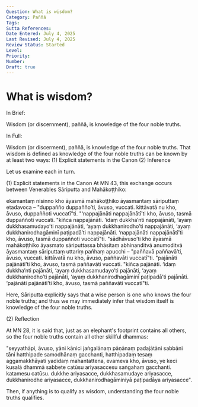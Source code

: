 ```yaml
---
Question: What is wisdom?
Category: Paññā
Tags: 
Sutta References:
Date Entered: July 4, 2025
Last Revised: July 4, 2025
Review Status: Started
Level: 
Priority: 
Number: 
Draft: true
---
```


# What is wisdom?

In Brief:

Wisdom (or discernment), paññā, is knowledge of the four noble truths.

In Full:

Wisdom (or discerment), paññā, is knowledge of the four noble truths. That wisdom is defined as knowledge of the four noble truths can be known by at least two ways: 
(1) Explicit statements in the Canon
(2) Inference

Let us examine each in turn.

(1) Explicit statements in the Canon
At MN 43<!-- there are more citations available -->, this exchange occurs between Venerables Sāriputta and Mahākoṭṭhiko:

<!-- English translation -->

ekamantaṃ nisinno kho āyasmā mahākoṭṭhiko āyasmantaṃ sāriputtaṃ etadavoca –
"duppañño duppañño’ti, āvuso, vuccati. kittāvatā nu kho, āvuso, duppaññoti vuccatī"ti. 
"‘nappajānāti nappajānātī’ti kho, āvuso, tasmā duppaññoti vuccati. "kiñca nappajānāti. ‘idaṃ dukkha’nti nappajānāti, ‘ayaṃ dukkhasamudayo’ti nappajānāti, ‘ayaṃ dukkhanirodho’ti nappajānāti, ‘ayaṃ dukkhanirodhagāminī paṭipadā’ti nappajānāti. ‘nappajānāti nappajānātī’ti kho, āvuso, tasmā duppaññoti vuccatī"ti.
"sādhāvuso’ti kho āyasmā mahākoṭṭhiko āyasmato sāriputtassa bhāsitaṃ abhinanditvā anumoditvā āyasmantaṃ sāriputtaṃ uttariṃ pañhaṃ apucchi –
"paññavā paññavā’ti, āvuso, vuccati. kittāvatā nu kho, āvuso, paññavāti vuccatī"ti.
"pajānāti pajānātī’ti kho, āvuso, tasmā paññavāti vuccati. "kiñca pajānāti. ‘idaṃ dukkha’nti pajānāti, ‘ayaṃ dukkhasamudayo’ti pajānāti, ‘ayaṃ dukkhanirodho’ti pajānāti, ‘ayaṃ dukkhanirodhagāminī paṭipadā’ti pajānāti. ‘pajānāti pajānātī’ti kho, āvuso, tasmā paññavāti vuccatī"ti.

Here, Sāriputta explicitly says that a wise person is one who knows the four noble truths; and thus we may immediately infer that wisdom itself is knowledge of the four noble truths.

(2) Reflection

At MN 28, it is said that, just as an elephant's footprint contains all others, so the four noble truths contain all other skillful dhammas:

<!-- English translation -->

"seyyathāpi, āvuso, yāni kānici jaṅgalānaṃ pāṇānaṃ padajātāni sabbāni tāni hatthipade samodhānaṃ gacchanti, hatthipadaṃ tesaṃ aggamakkhāyati yadidaṃ mahantattena, evameva kho, āvuso, ye keci kusalā dhammā sabbete catūsu ariyasaccesu saṅgahaṃ gacchanti. katamesu catūsu. dukkhe ariyasacce, dukkhasamudaye ariyasacce, dukkhanirodhe ariyasacce, dukkhanirodhagāminiyā paṭipadāya ariyasacce".

Then, if anything is to qualify as wisdom, understanding the four noble truths qualifies.
 
<!-- Notes 
There is also wisdom as a an aggregate or supercategory (?) of the noble eightfold path.
-->


